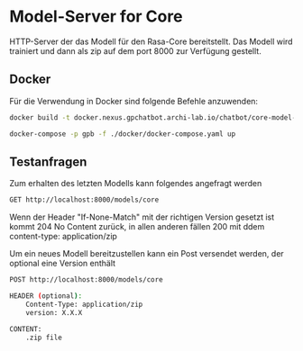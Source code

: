 # Model-Server for Core
HTTP-Server der das Modell für den Rasa-Core bereitstellt. Das Modell wird trainiert und dann als zip auf dem port 8000 zur Verfügung gestellt.

## Docker
Für die Verwendung in Docker sind folgende Befehle anzuwenden:
```bash
docker build -t docker.nexus.gpchatbot.archi-lab.io/chatbot/core-model-server .
```
```bash
docker-compose -p gpb -f ./docker/docker-compose.yaml up
```

## Testanfragen
Zum erhalten des letzten Modells kann folgendes angefragt werden
```bash
GET http://localhost:8000/models/core
```
Wenn der Header "If-None-Match" mit der richtigen Version gesetzt ist kommt 204 No Content zurück, in allen anderen fällen 200 mit ddem content-type: application/zip

Um ein neues Modell bereitzustellen kann ein Post versendet werden, der optional eine Version enthält
```bash
POST http://localhost:8000/models/core

HEADER (optional):
    Content-Type: application/zip
    version: X.X.X

CONTENT:
    .zip file
```

